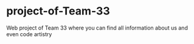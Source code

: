 # project-of-Team-33
Web project of Team 33 where you can find all information about us and even code artistry
